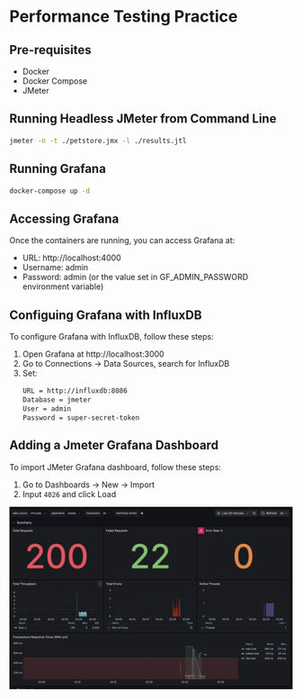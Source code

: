 # Performance Testing Practice

## Pre-requisites
- Docker
- Docker Compose
- JMeter

## Running Headless JMeter from Command Line

```bash
jmeter -n -t ./petstore.jmx -l ./results.jtl
```

## Running Grafana

```bash
docker-compose up -d
```

## Accessing Grafana

Once the containers are running, you can access Grafana at:
- URL: http://localhost:4000
- Username: admin
- Password: admin (or the value set in GF_ADMIN_PASSWORD environment variable)

## Configuing Grafana with InfluxDB
To configure Grafana with InfluxDB, follow these steps:

1. Open Grafana at http://localhost:3000
1. Go to Connections -> Data Sources, search for InfluxDB
1. Set:
    ```
    URL = http://influxdb:8086
    Database = jmeter
    User = admin
    Password = super-secret-token
    ```

## Adding a Jmeter Grafana Dashboard

To import JMeter Grafana dashboard, follow these steps:
1. Go to Dashboards -> New -> Import
1. Input `4026` and click Load


![JMeter Grafana Dashboard](./screenshots/dashboard.png)
